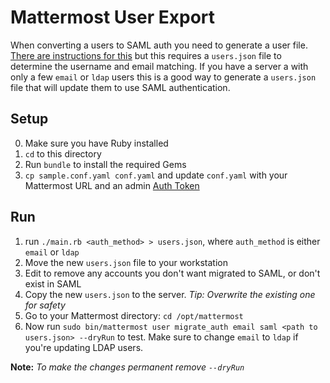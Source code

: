 # Mattermost User Export

When converting a users to SAML auth you need to generate a user file. [There are instructions for this](https://docs.mattermost.com/administration/command-line-tools.html#mattermost-ldap-idmigrate) but this requires a `users.json` file to determine the username and email matching. If you have a server a with only a few `email` or `ldap` users this is a good way to generate a `users.json` file that will update them to use SAML authentication.

## Setup

0. Make sure you have Ruby installed
1. `cd` to this directory
2. Run `bundle` to install the required Gems
3. `cp sample.conf.yaml conf.yaml` and update `conf.yaml` with your Mattermost URL and an admin [Auth Token](https://docs.mattermost.com/developer/personal-access-tokens.html)

## Run

1. run `./main.rb <auth_method> > users.json`, where `auth_method` is either `email` or `ldap`
2. Move the new `users.json` file to your workstation
3. Edit to remove any accounts you don't want migrated to SAML, or don't exist in SAML
4. Copy the new `users.json` to the server. *Tip: Overwrite the existing one for safety*
5. Go to your Mattermost directory: `cd /opt/mattermost`
6. Now run `sudo bin/mattermost user migrate_auth email saml <path to users.json> --dryRun` to test. Make sure to change `email` to `ldap` if you're updating LDAP users.

**Note:** *To make the changes permanent remove `--dryRun`*